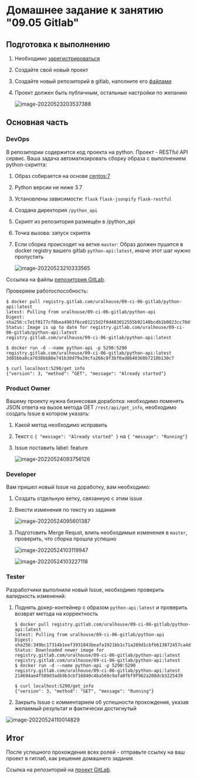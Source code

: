 # Домашнее задание к занятию "09.05 Gitlab"

## Подготовка к выполнению

1. Необходимо [зарегистрироваться](https://about.gitlab.com/free-trial/)

2. Создайте свой новый проект

3. Создайте новый репозиторий в gitlab, наполните его [файлами](./repository)

4. Проект должен быть публичным, остальные настройки по желанию

   ![image-20220523203537388](images/image-20220523203537388.png)

## Основная часть

### DevOps

В репозитории содержится код проекта на python. Проект - RESTful API сервис. Ваша задача автоматизировать сборку образа с выполнением python-скрипта:
1. Образ собирается на основе [centos:7](https://hub.docker.com/_/centos?tab=tags&page=1&ordering=last_updated)

2. Python версии не ниже 3.7

3. Установлены зависимости: `flask` `flask-jsonpify` `flask-restful`

4. Создана директория `/python_api`

5. Скрипт из репозитория размещён в /python_api

6. Точка вызова: запуск скрипта

7. Если сборка происходит на ветке `master`: Образ должен пушится в docker registry вашего gitlab `python-api:latest`, иначе этот шаг нужно пропустить

   ![image-20220523210333565](images/image-20220523210333565.png)

Сссылка на файлы [репозитория GitLab](https://gitlab.com/uralhouse/09-ci-06-gitlab/-/tree/main).

Проверяем работоспособность:

```
$ docker pull registry.gitlab.com/uralhouse/09-ci-06-gitlab/python-api:latest
latest: Pulling from uralhouse/09-ci-06-gitlab/python-api
Digest: sha256:c7e1f0177cf0bea4983f6ce81215d2f0d483012555b92140bcdb1b0823cc78df
Status: Image is up to date for registry.gitlab.com/uralhouse/09-ci-06-gitlab/python-api:latest
registry.gitlab.com/uralhouse/09-ci-06-gitlab/python-api:latest

$ docker run -d --name python-api -p 5290:5290 registry.gitlab.com/uralhouse/09-ci-06-gitlab/python-api:latest
3d85bba8ca7038bb88e741b30d79a39cfa266c8f3bf0ad8640360b7210b130c7

$ curl localhost:5290/get_info
{"version": 3, "method": "GET", "message": "Already started"}
```

### Product Owner

Вашему проекту нужна бизнесовая доработка: необходимо поменять JSON ответа на вызов метода GET `/rest/api/get_info`, необходимо создать Issue в котором указать:
1. Какой метод необходимо исправить

2. Текст с `{ "message": "Already started" }` на `{ "message": "Running"}`

3. Issue поставить label: feature

   ![image-20220524093756126](images/image-20220524093756126.png)

### Developer

Вам пришел новый Issue на доработку, вам необходимо:
1. Создать отдельную ветку, связанную с этим issue

2. Внести изменения по тексту из задания

   ![image-20220524095601387](images/image-20220524095601387.png)

3. Подготовить Merge Requst, влить необходимые изменения в `master`, проверить, что сборка прошла успешно

   ![image-20220524103119947](images/image-20220524103119947.png)

   ![image-20220524103227118](images/image-20220524103227118.png)


### Tester

Разработчики выполнили новый Issue, необходимо проверить валидность изменений:
1. Поднять докер-контейнер с образом `python-api:latest` и проверить возврат метода на корректность

   ```
   $ docker pull registry.gitlab.com/uralhouse/09-ci-06-gitlab/python-api:latest
   latest: Pulling from uralhouse/09-ci-06-gitlab/python-api
   Digest: sha256:349bc17314b1eef3931843beafa1921bb1c71a289d1cbfb613872457ca4df8a5
   Status: Downloaded newer image for registry.gitlab.com/uralhouse/09-ci-06-gitlab/python-api:latest
   registry.gitlab.com/uralhouse/09-ci-06-gitlab/python-api:latest
   $ docker run -d --name python-api -p 5290:5290 registry.gitlab.com/uralhouse/09-ci-06-gitlab/python-api:latest
   214694ae4f509d3adb9b3cbf16840c4ba569c9afa0fbf9f962a208dcb3225439
   
   $ curl localhost:5290/get_info
   {"version": 3, "method": "GET", "message": "Running"}

2. Закрыть Issue с комментарием об успешности прохождения, указав желаемый результат и фактически достигнутый

![image-20220524110014829](images/image-20220524110014829.png)

## Итог

После успешного прохождения всех ролей - отправьте ссылку на ваш проект в гитлаб, как решение домашнего задания

Ссылка на репозиторий на [проект GitLab](https://gitlab.com/uralhouse/09-ci-06-gitlab.git).

